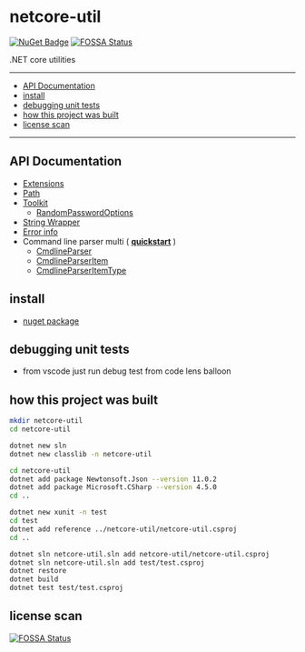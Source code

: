 # netcore-util

[![NuGet Badge](https://buildstats.info/nuget/netcore-util)](https://www.nuget.org/packages/netcore-util/)
[![FOSSA Status](https://app.fossa.com/api/projects/git%2Bgithub.com%2Fdevel0%2Fnetcore-util.svg?type=shield)](https://app.fossa.com/projects/git%2Bgithub.com%2Fdevel0%2Fnetcore-util?ref=badge_shield)

.NET core utilities

<hr/>

- [API Documentation](#api-documentation)
- [install](#install)
- [debugging unit tests](#debugging-unit-tests)
- [how this project was built](#how-this-project-was-built)
- [license scan](#license-scan)

<hr/>

## API Documentation

- [Extensions](doc/api/UtilExt.md)
- [Path](doc/api/Util/Path.md)
- [Toolkit](doc/api/Util/Toolkit.md)
    - [RandomPasswordOptions](doc/api/Util/RandomPasswordOptions.md)
- [String Wrapper](doc/api/StringWrapper.md)
- [Error info](doc/api/ErrorInfo.md)
- Command line parser multi ( [**quickstart**](cmdline-parser.md) )
    - [CmdlineParser](doc/api/CmdlineParser.md)
    - [CmdlineParserItem](doc/api/CmdlineParseItem.md)
    - [CmdlineParserItemType](doc/api/CmdlineParseItemType.md)

## install

- [nuget package](https://www.nuget.org/packages/netcore-util/)

## debugging unit tests

- from vscode just run debug test from code lens balloon

## how this project was built

```sh
mkdir netcore-util
cd netcore-util

dotnet new sln
dotnet new classlib -n netcore-util

cd netcore-util
dotnet add package Newtonsoft.Json --version 11.0.2
dotnet add package Microsoft.CSharp --version 4.5.0
cd ..

dotnet new xunit -n test
cd test
dotnet add reference ../netcore-util/netcore-util.csproj
cd ..

dotnet sln netcore-util.sln add netcore-util/netcore-util.csproj
dotnet sln netcore-util.sln add test/test.csproj 
dotnet restore
dotnet build
dotnet test test/test.csproj
```

## license scan

[![FOSSA Status](https://app.fossa.com/api/projects/git%2Bgithub.com%2Fdevel0%2Fnetcore-util.svg?type=large)](https://app.fossa.com/projects/git%2Bgithub.com%2Fdevel0%2Fnetcore-util?ref=badge_large)
